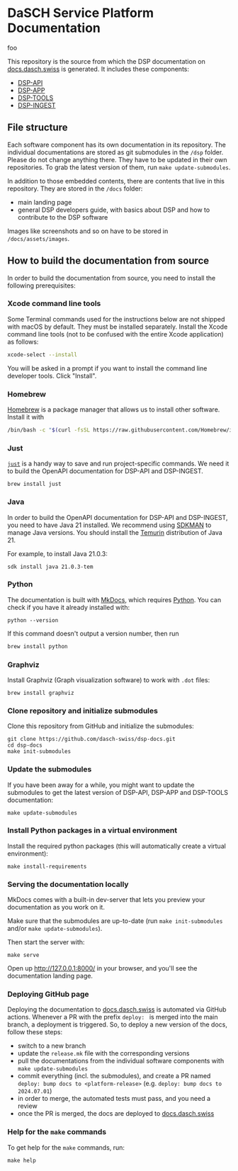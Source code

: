 # DaSCH Service Platform Documentation

foo

This repository is the source from which the DSP documentation
on [docs.dasch.swiss](https://docs.dasch.swiss) is generated.
It includes these components:

- [DSP-API](https://github.com/dasch-swiss/dsp-api)
- [DSP-APP](https://github.com/dasch-swiss/dsp-das)
- [DSP-TOOLS](https://github.com/dasch-swiss/dsp-tools)
- [DSP-INGEST](https://github.com/dasch-swiss/dsp-ingest)

## File structure

Each software component has its own documentation in its repository.
The individual documentations are stored as git submodules in the `/dsp` folder. Please do not change anything there.
They have to be updated in their own repositories. To grab the latest version of them, run `make update-submodules`.

In addition to those embedded contents, there are contents that live in this repository.
They are stored in the `/docs` folder:

- main landing page
- general DSP developers guide, with basics about DSP and how to contribute to the DSP software

Images like screenshots and so on have to be stored in `/docs/assets/images`.

## How to build the documentation from source

In order to build the documentation from source,
you need to install the following prerequisites:

### Xcode command line tools

Some Terminal commands used for the instructions below are not shipped with macOS by default.
They must be installed separately.
Install the Xcode command line tools (not to be confused with the entire Xcode application) as follows:

```bash
xcode-select --install
```

You will be asked in a prompt if you want to install the command line developer tools. Click "Install".

### Homebrew

[Homebrew](https://brew.sh) is a package manager that allows us to install other software.
Install it with

```bash
/bin/bash -c "$(curl -fsSL https://raw.githubusercontent.com/Homebrew/install/HEAD/install.sh)"
```

### Just

[`just`](https://github.com/casey/just) is a handy way to save and run project-specific commands.
We need it to build the OpenAPI documentation for DSP-API and DSP-INGEST.

```shell
brew install just
```

### Java

In order to build the OpenAPI documentation for DSP-API and DSP-INGEST, you need to have Java 21 installed.
We recommend using [SDKMAN](https://sdkman.io/) to manage Java versions.
You should install the [Temurin](https://adoptium.net/en-GB/temurin/releases/) distribution of Java 21.

For example, to install Java 21.0.3:

```shell
sdk install java 21.0.3-tem
```

### Python

The documentation is built with [MkDocs](https://www.mkdocs.org),
which requires [Python](https://www.python.org/).
You can check if you have it already installed with:

```shell
python --version
```

If this command doesn't output a version number, then run

```bash
brew install python
```

### Graphviz

Install Graphviz (Graph visualization software) to work with `.dot` files:

```shell
brew install graphviz
```

### Clone repository and initialize submodules

Clone this repository from GitHub and initialize the submodules:

```shell
git clone https://github.com/dasch-swiss/dsp-docs.git
cd dsp-docs
make init-submodules
```

### Update the submodules

If you have been away for a while, you might want to update the submodules
to get the latest version of DSP-API, DSP-APP and DSP-TOOLS documentation:

```shell
make update-submodules
```

### Install Python packages in a virtual environment

Install the required python packages (this will automatically create a virtual environment):

```shell
make install-requirements
```

### Serving the documentation locally

MkDocs comes with a built-in dev-server that lets you preview your documentation as you work on it.

Make sure that the submodules are up-to-date (run `make init-submodules` and/or `make update-submodules`).

Then start the server with:

```shell
make serve
```

Open up <http://127.0.0.1:8000/> in your browser, and you'll see the documentation landing page.

### Deploying GitHub page

Deploying the documentation to [docs.dasch.swiss](https://docs.dasch.swiss/) is automated via GitHub actions.
Whenever a PR with the prefix `deploy: ` is merged into the main branch, a deployment is triggered.
So, to deploy a new version of the docs, follow these steps:

- switch to a new branch
- update the `release.mk` file with the corresponding versions
- pull the documentations from the individual software components with `make update-submodules`
- commit everything (incl. the submodules), and create a PR named `deploy: bump docs to <platform-release>`
  (e.g. `deploy: bump docs to 2024.07.01`)
- in order to merge, the automated tests must pass, and you need a review
- once the PR is merged, the docs are deployed to [docs.dasch.swiss](https://docs.dasch.swiss/)

### Help for the `make` commands

To get help for the `make` commands, run:

```shell
make help
```
